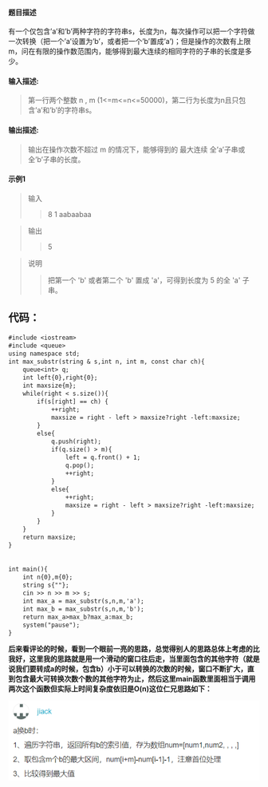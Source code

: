 #### 题目描述
有一个仅包含’a’和’b’两种字符的字符串s，长度为n，每次操作可以把一个字符做一次转换（把一个’a’设置为’b’，或者把一个’b’置成’a’)；但是操作的次数有上限m，问在有限的操作数范围内，能够得到最大连续的相同字符的子串的长度是多少。
#### 输入描述:
>第一行两个整数 n , m (1<=m<=n<=50000)，第二行为长度为n且只包含’a’和’b’的字符串s。
#### 输出描述:
>输出在操作次数不超过 m 的情况下，能够得到的 最大连续 全’a’子串或全’b’子串的长度。
#### 示例1
>输入
>>8 1
>>aabaabaa 

> 输出
>>5  

>说明
>>把第一个 'b' 或者第二个 'b' 置成 'a'，可得到长度为 5 的全 'a' 子串。   

## 代码：
    #include <iostream>
    #include <queue>
    using namespace std;
    int max_substr(string & s,int n, int m, const char ch){
        queue<int> q;
        int left{0},right{0};
        int maxsize{m};
        while(right < s.size()){
            if(s[right] == ch) {
                ++right;
                maxsize = right - left > maxsize?right -left:maxsize;
            }
            else{
                q.push(right);
                if(q.size() > m){
                    left = q.front() + 1;
                    q.pop();
                    ++right;
                }
                else{
                    ++right;
                    maxsize = right - left > maxsize?right -left:maxsize;
                }
            }
        }
        return maxsize;
    }


    int main(){
        int n{0},m{0};
        string s{""};
        cin >> n >> m >> s;
        int max_a = max_substr(s,n,m,'a');
        int max_b = max_substr(s,n,m,'b');
        return max_a>max_b?max_a:max_b;
        system("pause");
    }
**后来看评论的时候，看到一个眼前一亮的思路，总觉得别人的思路总体上考虑的比我好，这里我的思路就是用一个滑动的窗口往后走，当里面包含的其他字符（就是说我们要转成a的时候，包含b）小于可以转换的次数的时候，窗口不断扩大，直到包含最大可转换次数个数的其他字符为止，然后这里main函数里面相当于调用两次这个函数但实际上时间复杂度依旧是O(n)这位仁兄思路如下：**  

![](pictures/编程题2.jpg)